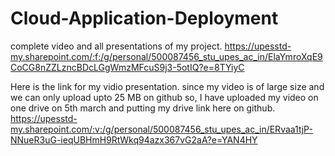 # Cloud-Application-Deployment

complete video and all presentations of my project.
https://upesstd-my.sharepoint.com/:f:/g/personal/500087456_stu_upes_ac_in/ElaYmroXqE9CoCG8nZZLzncBDcLGgWmzMFcuS9j3-5otIQ?e=8TYiyC

Here is the link for my vidio presentation.
since my video is of large size and we can only upload upto 25 MB on github so, I have uploaded my video on one drive on 5th march and putting my drive link here on github.
https://upesstd-my.sharepoint.com/:v:/g/personal/500087456_stu_upes_ac_in/ERvaa1tjP-NNueR3uG-ieqUBHmH9RtWkq94azx367vG2aA?e=YAN4HY 
